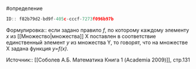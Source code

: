 #определение

```javascript
ID:: f82b79d2-bd9f-405c-cccf-7273f096b97b 
```

Формулировка:: если задано правило _f_, по которому каждому элементу _x_ из [[Множество|множества]] X поставлен в соответствие единственный элемент _y_ из множества Y, то говорят, что на множестве X задана функция _y=f(x)_.


Источник:: [[Соболев А.Б. Математика Книга 1 (Academia 2009)]], стр.131
